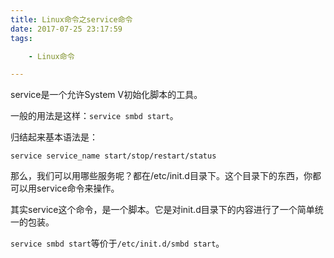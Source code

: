 ```yaml
---
title: Linux命令之service命令
date: 2017-07-25 23:17:59
tags:

	- Linux命令

---
```


service是一个允许System V初始化脚本的工具。

一般的用法是这样：`service smbd start`。

归结起来基本语法是：

```
service service_name start/stop/restart/status
```

那么，我们可以用哪些服务呢？都在/etc/init.d目录下。这个目录下的东西，你都可以用service命令来操作。

其实service这个命令，是一个脚本。它是对init.d目录下的内容进行了一个简单统一的包装。

`service smbd start`等价于`/etc/init.d/smbd start`。

